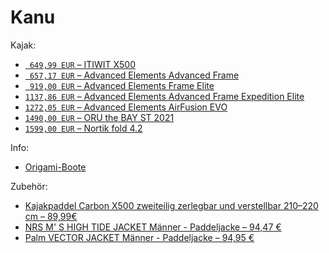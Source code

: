 Kanu
====

Kajak:

- [` 649,99 EUR` – ITIWIT X500
  ](https://www.decathlon.de/p/kajak-aufblasbar-drop-stitch-hochdruck-x500-1-sitzer/_/R-p-148573?mc=8403087)
- [` 657,17 EUR` – Advanced Elements Advanced Frame
  ](https://www.arts-outdoors.de/advanced-elements-advanced-frame-tm-kajak-luftboot-red-grey?bt_product_attribute=78922&gclid=Cj0KCQjw6ZOIBhDdARIsAMf8YyGssE2BqFdzSxU_9KMRxTeBiD6kN6RlCyuvPJSH4bzFPuvF0VlPG7gaAssiEALw_wcB#/631-farbe-orange)
- [` 919,00 EUR` – Advanced Elements Frame Elite
  ](https://www.arts-outdoors.de/advanced-elements-frame-tm-elite-kajak-luftboot-red#/634-farbe-rot)
- [`1137,86 EUR` – Advanced Elements Advanced Frame Expedition Elite
  ](https://www.arts-outdoors.de/advanced-elements-advanced-frame-expedition-tm-elite-kajak-luftboot-ocean-blue#/638-farbe-blau)
- [`1272,05 EUR` – Advanced Elements AirFusion EVO
  ](https://www.arts-outdoors.de/advanced-elements-airfusion-evo-1er-kajak-luftboot-orange#/631-farbe-orange)
- [`1490,00 EUR` – ORU the BAY ST 2021
  ](https://www.chris-kayaks.de/shop/kayaks/the-bay-st/#cc-m-product-15967686322)
- [`1599,00 EUR` – Nortik fold 4.2
  ](https://www.faltboot-onlineshop.de/fold-42_1)

Info:

- [Origami-Boote](https://www.faltboot.de/fileadmin/datenpool/Presse/2015_Test_Origami-Boote_kajakmagazin.pdf)

Zubehör:

- [Kajakpaddel Carbon X500 zweiteilig zerlegbar und verstellbar 210–220 cm – 89,99€
  ](https://www.decathlon.de/p/kajakpaddel-carbon-x500-zweiteilig-zerlegbar-und-verstellbar-210-220-cm/_/R-p-170906?mc=8403375)
- [NRS M' S HIGH TIDE JACKET Männer - Paddeljacke –  94,47 €
  ](https://www.globetrotter.de/nrs-paddeljacke-maenner-m-s-high-tide-jacket-olive-1224653/)
- [Palm VECTOR JACKET Männer - Paddeljacke – 94,95 €
  ](https://www.globetrotter.de/palm-paddeljacke-maenner-vector-jacket-red-1022313/)
